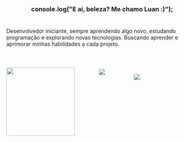 #

<h3 align="center">console.log("E aí, beleza? Me chamo Luan :)");</h3>

#

Desenvolvedor iniciante, sempre aprendendo algo novo, estudando programação e explorando novas tecnologias. Buscando aprender e aprimorar minhas habilidades a cada projeto.

#

<br>
<div align="center"> 
<img align="center" src="https://github-readme-stats.vercel.app/api/top-langs/?username=LuanDevCodes&layout=donut&&langs_count=16&theme=chartreuse-dark"/>
</div>

<div align="center"> 
    <div style="display: inline_block; margin-top: -20px;">
<img align="left" alt="" height="180" alt="coding-time" src="novogif.gif">
    <br>
    <img align="center" href="https://skillicons.dev" img src="https://skillicons.dev/icons?i=js,html,css,c,cpp">
</div>

#
